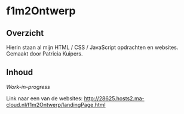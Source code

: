 # f1m2Ontwerp

## Overzicht
Hierin staan al mijn HTML / CSS / JavaScript opdrachten en websites. Gemaakt door Patricia Kuipers.

## Inhoud
*Work-in-progress*

Link naar een van de websites: http://28625.hosts2.ma-cloud.nl/f1m2Ontwerp/landingPage.html